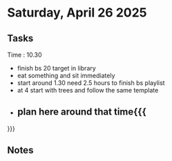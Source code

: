 # Saturday, April 26 2025

## Tasks
Time : 10.30
- finish bs 20 target in library
- eat something and sit immediately
- start around 1.30 need 2.5 hours to finish bs playlist
- at 4 start with trees and follow the same template
- plan here around that time{{{
    - 
}}}



## Notes

